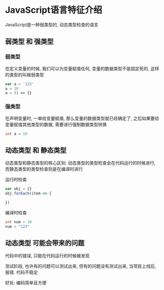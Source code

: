 # JavaScript语言特征介绍

JavaScript是一种弱类型的, 动态类型检查的语言

 
## 弱类型 和 强类型

### 弱类型

  在定义变量的时候, 我们可以为变量赋值任何, 变量的数据类型不是固定死的, 这样的类型的叫做弱类型
  
  ```JavaScript
  var a = '123'
  a = 10
  a = () => {}
  ```
  
### 强类型

  在声明变量时, 一单给变量赋值, 那么变量的数据类型就已经确定了, 之后如果要给变量赋值其他类型的数据, 需要进行强制数据类型转换

  ```java
  int a = 10
  ```
  
## 动态类型 和 静态类型

动态类型和静态类型的核心区别: 动态类型的类型检查会在代码运行的时候进行, 而静态类型的类型检查则是在编译时进行

运行时检查
```JavaScript
var obj = {}
obj.forEach(item => {
  
})
```

编译时检查
```java
int num = 10
num = "123"
```

## 动态类型 可能会带来的问题

  代码中的错误, 只能在代码运行的时候被发现
  
  测试阶段, 也许有的问题可以测试出来, 但有的问题没有测试出来, 当项目上线后, 报错. 代码不稳定
  
  好处: 编码简单且方便






























